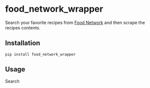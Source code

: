 # food_network_wrapper

Search your favorite recipes from [Food Network](http://foodnetwork.com) and then scrape the recipes contents.

## Installation

`pip install food_network_wrapper`

## Usage

Search 
